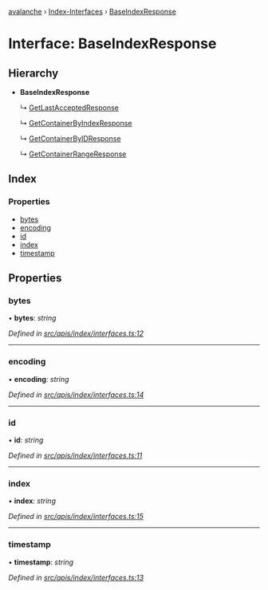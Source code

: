 [avalanche](../README.md) › [Index-Interfaces](../modules/index_interfaces.md) › [BaseIndexResponse](index_interfaces.baseindexresponse.md)

# Interface: BaseIndexResponse

## Hierarchy

* **BaseIndexResponse**

  ↳ [GetLastAcceptedResponse](index_interfaces.getlastacceptedresponse.md)

  ↳ [GetContainerByIndexResponse](index_interfaces.getcontainerbyindexresponse.md)

  ↳ [GetContainerByIDResponse](index_interfaces.getcontainerbyidresponse.md)

  ↳ [GetContainerRangeResponse](index_interfaces.getcontainerrangeresponse.md)

## Index

### Properties

* [bytes](index_interfaces.baseindexresponse.md#bytes)
* [encoding](index_interfaces.baseindexresponse.md#encoding)
* [id](index_interfaces.baseindexresponse.md#id)
* [index](index_interfaces.baseindexresponse.md#index)
* [timestamp](index_interfaces.baseindexresponse.md#timestamp)

## Properties

###  bytes

• **bytes**: *string*

*Defined in [src/apis/index/interfaces.ts:12](https://github.com/ava-labs/avalanchejs/blob/fa4a637/src/apis/index/interfaces.ts#L12)*

___

###  encoding

• **encoding**: *string*

*Defined in [src/apis/index/interfaces.ts:14](https://github.com/ava-labs/avalanchejs/blob/fa4a637/src/apis/index/interfaces.ts#L14)*

___

###  id

• **id**: *string*

*Defined in [src/apis/index/interfaces.ts:11](https://github.com/ava-labs/avalanchejs/blob/fa4a637/src/apis/index/interfaces.ts#L11)*

___

###  index

• **index**: *string*

*Defined in [src/apis/index/interfaces.ts:15](https://github.com/ava-labs/avalanchejs/blob/fa4a637/src/apis/index/interfaces.ts#L15)*

___

###  timestamp

• **timestamp**: *string*

*Defined in [src/apis/index/interfaces.ts:13](https://github.com/ava-labs/avalanchejs/blob/fa4a637/src/apis/index/interfaces.ts#L13)*
